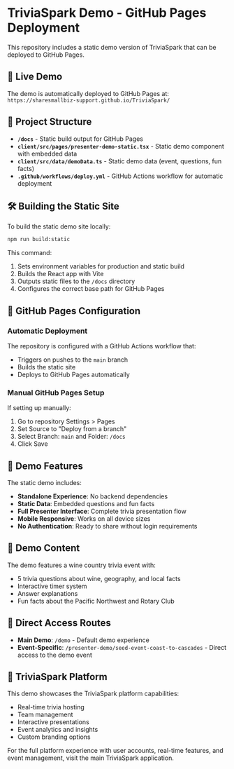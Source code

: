 # TriviaSpark Demo - GitHub Pages Deployment

This repository includes a static demo version of TriviaSpark that can be deployed to GitHub Pages.

## 🚀 Live Demo

The demo is automatically deployed to GitHub Pages at: `https://sharesmallbiz-support.github.io/TriviaSpark/`

## 📁 Project Structure

- **`/docs`** - Static build output for GitHub Pages
- **`client/src/pages/presenter-demo-static.tsx`** - Static demo component with embedded data
- **`client/src/data/demoData.ts`** - Static demo data (event, questions, fun facts)
- **`.github/workflows/deploy.yml`** - GitHub Actions workflow for automatic deployment

## 🛠️ Building the Static Site

To build the static demo site locally:

```bash
npm run build:static
```

This command:

1. Sets environment variables for production and static build
2. Builds the React app with Vite
3. Outputs static files to the `/docs` directory
4. Configures the correct base path for GitHub Pages

## 🔧 GitHub Pages Configuration

### Automatic Deployment

The repository is configured with a GitHub Actions workflow that:

- Triggers on pushes to the `main` branch
- Builds the static site
- Deploys to GitHub Pages automatically

### Manual GitHub Pages Setup

If setting up manually:

1. Go to repository Settings > Pages
2. Set Source to "Deploy from a branch"
3. Select Branch: `main` and Folder: `/docs`
4. Click Save

## 📱 Demo Features

The static demo includes:

- **Standalone Experience**: No backend dependencies
- **Static Data**: Embedded questions and fun facts
- **Full Presenter Interface**: Complete trivia presentation flow
- **Mobile Responsive**: Works on all device sizes
- **No Authentication**: Ready to share without login requirements

## 🎯 Demo Content

The demo features a wine country trivia event with:

- 5 trivia questions about wine, geography, and local facts
- Interactive timer system
- Answer explanations
- Fun facts about the Pacific Northwest and Rotary Club

## 🔗 Direct Access Routes

- **Main Demo**: `/demo` - Default demo experience
- **Event-Specific**: `/presenter-demo/seed-event-coast-to-cascades` - Direct access to the demo event

## 🚀 TriviaSpark Platform

This demo showcases the TriviaSpark platform capabilities:

- Real-time trivia hosting
- Team management
- Interactive presentations
- Event analytics and insights
- Custom branding options

For the full platform experience with user accounts, real-time features, and event management, visit the main TriviaSpark application.
